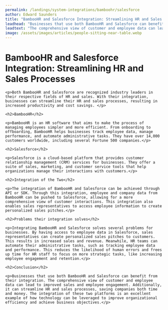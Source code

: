 ```yaml
---
permalink: /landings/system-integrations/bamboohr/salesforce
author: Edward Saunders
title: "BambooHR and Salesforce Integration: Streamlining HR and Sales Processes"
leadhead: "Businesses that use both BambooHR and Salesforce can benefit from their integration"
leadtext: "The comprehensive view of customer and employee data can lead to improved sales and employee engagement. Additionally, it can streamline HR and sales processes, saving companies both time and money. The integration of these two platforms is an excellent example of how technology can be leveraged to improve organizational efficiency and achieve business objectives."
image: /assets/images/articles/people-sitting-near-table.webp
---
```

<div class="arttext">
	<h1>BambooHR and Salesforce Integration: Streamlining HR and Sales Processes</h1>
	
	<p>Both BambooHR and Salesforce are recognized industry leaders in their respective fields of HR and sales. With their integration, businesses can streamline their HR and sales processes, resulting in increased productivity and cost savings. </p>
	
	<h2>BambooHR</h2>
	
	<p>BambooHR is an HR software that aims to make the process of managing employees simpler and more efficient. From onboarding to offboarding, BambooHR helps businesses track employee data, manage performance, and automate administrative tasks. They have over 14,000 customers worldwide, including several Fortune 500 companies.</p>
	
	<h2>Salesforce</h2>
	
	<p>Salesforce is a cloud-based platform that provides customer relationship management (CRM) services for businesses. They offer a suite of sales, marketing, and customer service tools that help organizations manage their interactions with customers.</p>
	
	<h2>Integration of the Two</h2>
	
	<p>The integration of BambooHR and Salesforce can be achieved through API or SDK. Through this integration, employee and company data from BambooHR can be pushed to Salesforce, allowing for a more comprehensive view of customer interactions. This integration also enables sales representatives to access employee information to create personalized sales pitches.</p>
	
	<h2>Problems their integration solves</h2>
	
	<p>Integrating BambooHR and Salesforce solves several problems for businesses. By having access to employee data in Salesforce, sales representatives can create personalized sales pitches to customers. This results in increased sales and revenue. Meanwhile, HR teams can automate their administrative tasks, such as tracking employee data and performance. This reduces the likelihood of human errors and frees up time for HR staff to focus on more strategic tasks, like increasing employee engagement and retention.</p>
	
	<h2>Conclusion</h2>
	
	<p>Businesses that use both BambooHR and Salesforce can benefit from their integration. The comprehensive view of customer and employee data can lead to improved sales and employee engagement. Additionally, it can streamline HR and sales processes, saving companies both time and money. The integration of these two platforms is an excellent example of how technology can be leveraged to improve organizational efficiency and achieve business objectives.</p>

</div>